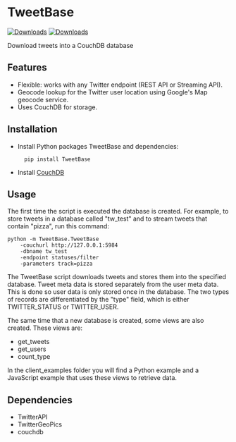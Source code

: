TweetBase
=========
[![Downloads](https://img.shields.io/pypi/dm/TweetBase.svg)](https://crate.io/packages/TweetBase)
[![Downloads](https://img.shields.io/pypi/v/TweetBase.svg)](https://crate.io/packages/TweetBase) 

Download tweets into a CouchDB database

Features
--------

* Flexible: works with any Twitter endpoint (REST API or Streaming API).
* Geocode lookup for the Twitter user location using Google's Map geocode service.
* Uses CouchDB for storage.

Installation
------------

* Install Python packages TweetBase and dependencies:

		pip install TweetBase

* Install [CouchDB](http://couchdb.apache.org)

Usage
-----

The first time the script is executed the database is created.  For example, to store tweets in a database called "tw_test" and to stream tweets that contain "pizza", run this command:

	python -m TweetBase.TweetBase 
		-couchurl http://127.0.0.1:5984
		-dbname tw_test 
		-endpoint statuses/filter 
		-parameters track=pizza
		
The TweetBase script downloads tweets and stores them into the specified database.  Tweet meta data is stored separately from the user meta data.  This is done so user data is only stored once in the database.  The two types of records are differentiated by the "type" field, which is either TWITTER\_STATUS or TWITTER\_USER.  

The same time that a new database is created, some views are also created.  These views are:

* get\_tweets
* get\_users
* count\_type

In the client_examples folder you will find a Python example and a JavaScript example that uses these views to retrieve data.

Dependencies
------------
* TwitterAPI
* TwitterGeoPics
* couchdb
